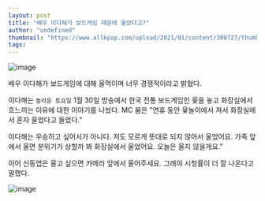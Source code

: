 ```yaml
---
layout: post
title: "배우 이다해가 보드게임 때문에 울었다고?"
author: "undefined"
thumbnail: "https://www.allkpop.com/upload/2021/01/content/300727/thumb/1612009662-20210130-leedahae.jpg"
tags: 
---
```



![image](https://www.allkpop.com/upload/2021/01/content/300727/1612009662-20210130-leedahae.jpg)

배우 이다해가 보드게임에 대해 울먹이며 너무 경쟁적이라고 밝혔다.

이다해는 `놀라운 토요일` 1월 30일 방송에서 한국 전통 보드게임인 윷을 놓고 화장실에서 흐느끼는 이유에 대한 이야기를 나눴다. MC 붐은 "연휴 동안 윷놀이에서 져서 화장실에서 혼자 울었다고 들었다."

이다해는 우승하고 싶어서가 아니다. 저도 모르게 뜻대로 되지 않아서 울었어요. 가족 앞에서 울면 분위기가 상할까 봐 화장실에서 울었어요. 오늘은 울지 않을게요."

이어 신동엽은 울고 싶으면 카메라 앞에서 울어주세요. 그래야 시청률이 더 잘 나온다고 말했다.

![image](https://www.allkpop.com/upload/2021/01/content/300728/1612009738-20210130-leedahae2.jpg)